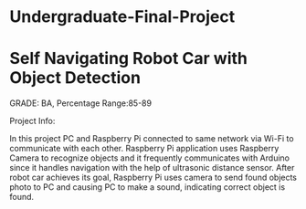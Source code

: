 # Undergraduate-Final-Project
# Self Navigating Robot Car with Object Detection

GRADE: BA, Percentage Range:85-89

Project Info:

In this project PC and Raspberry Pi connected to same network via Wi-Fi to communicate with each other. Raspberry Pi application uses Raspberry Camera to recognize objects and it frequently communicates with Arduino since it handles navigation with the help of ultrasonic distance sensor. After robot car achieves its goal, Raspberry Pi uses camera to send found objects photo to PC and causing PC to make a sound, indicating correct object is found. 
 

